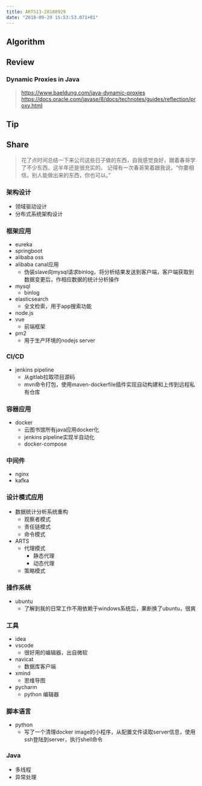 ```yaml
---
title: ARTS13-20180929
date: "2018-09-29 15:53:53.071+01"
---
```

## Algorithm

## Review

### Dynamic Proxies in Java

> https://www.baeldung.com/java-dynamic-proxies
> https://docs.oracle.com/javase/8/docs/technotes/guides/reflection/proxy.html


## Tip


## Share

> 花了点时间总结一下来公司这些日子做的东西，自我感觉良好，跟着春哥学了不少东西，这半年还是很充实的。
> 记得有一次春哥笑着跟我说，“你要相信，别人能做出来的东西，你也可以。”

### 架构设计

- 领域驱动设计
- 分布式系统架构设计

### 框架应用

- eureka
- springboot
- alibaba oss
- alibaba canal应用
    - 伪装slave向mysql请求binlog，将分析结果发送到客户端，客户端获取到数据变更后，作相应数据的统计分析操作
- mysql
    - binlog
- elasticsearch
    - 全文检索，用于app搜索功能
- node.js
- vue
    - 前端框架
- pm2
    - 用于生产环境的nodejs server

### CI/CD

- jenkins pipeline
    - 从gitlab拉取项目源码
    - mvn命令打包，使用maven-dockerfile插件实现自动构建和上传到远程私有仓库

### 容器应用

- docker
    - 云图书馆所有java应用docker化
    - jenkins pipeline实现半自动化
    - docker-compose

### 中间件

- nginx
- kafka

### 设计模式应用

- 数据统计分析系统重构
	- 观察者模式
	- 责任链模式
	- 命令模式
- ARTS
	- 代理模式
		- 静态代理
		- 动态代理
	- 策略模式


### 操作系统

- ubuntu
    - 了解到我的日常工作不用依赖于windows系统后，果断换了ubuntu，很爽

### 工具

- idea
- vscode 
	- 很好用的编辑器，出自微软
- navicat
	- 数据库客户端
- xmind
	- 思维导图
- pycharm
	- python 编辑器


### 脚本语言

- python 
    - 写了一个清理docker image的小程序，从配置文件读取server信息，使用ssh登陆到server，执行shell命令

### Java

- 多线程
- 异常处理
